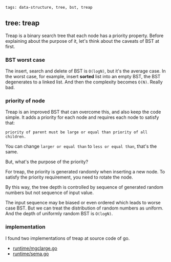 ```metadata
tags: data-structure, tree, bst, treap
```

## tree: treap
Treap is a binary search tree that each node has a priority property. Before explaining
 about the purpose of it, let's think about the caveats of BST at first.

### BST worst case
The insert, search and delete of BST is `O(logN)`, but it's the average case. In the
 worst case, for example, insert **sorted** list into an empty BST, the BST degenerates
 to a linked list. And then the complexity becomes `O(N)`. Really bad.

### priority of node
Treap is an improved BST that can overcome this, and also keep the code simple. It adds
 a priority for each node and requires each node to satisfy that:

    priority of parent must be large or equal than priority of all children.

You can change `larger or equal than` to `less or equal than`, that's the same.

But, what's the purpose of the priority?

For treap, the priority is generated randomly when inserting a new node. To satisfy the
 priority requirement, you need to rotate the node.

By this way, the tree depth is controlled by sequence of generated random numbers
 but not sequence of input value.

The input sequence may be biased or even ordered which leads to worse case BST. But
 we can treat the distribution of random numbers as uniform. And the depth of uniformly
 random BST is `O(logN)`.

### implementation
I found two implementations of treap at source code of go.

- [runtime/mgclarge.go](https://github.com/golang/go/blob/go1.12.6/src/runtime/mgclarge.go)
- [runtime/sema.go](https://github.com/golang/go/blob/go1.12.6/src/runtime/sema.go)

